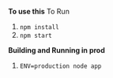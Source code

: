 **To use this**
To Run

1. `npm install`
2. `npm start`

**Building and Running in prod**

1. `ENV=production node app`

